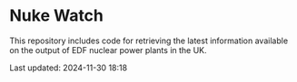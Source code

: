 # Nuke Watch

This repository includes code for retrieving the latest information available on the output of EDF nuclear power plants in the UK.

Last updated: 2024-11-30 18:18